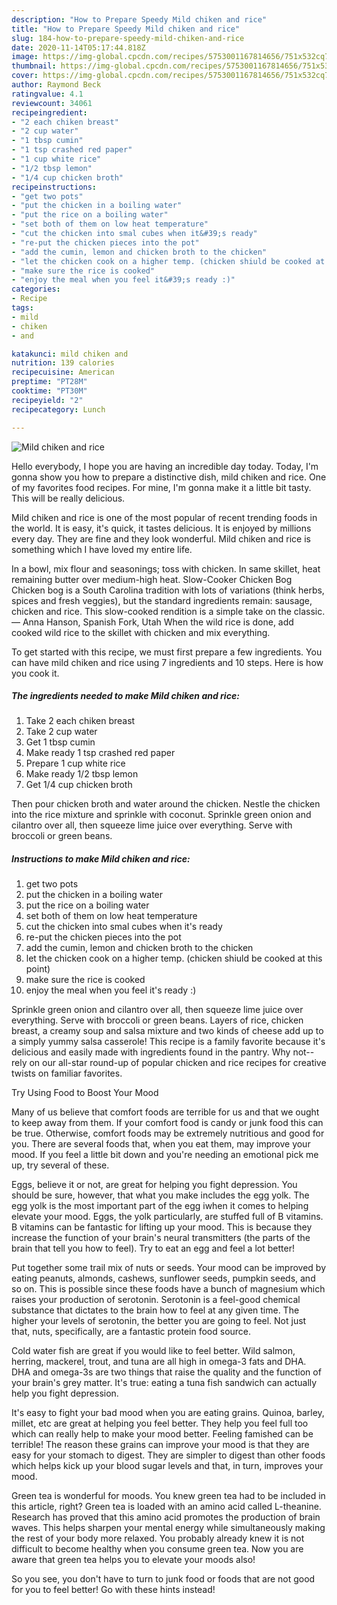 ```yaml
---
description: "How to Prepare Speedy Mild chiken and rice"
title: "How to Prepare Speedy Mild chiken and rice"
slug: 184-how-to-prepare-speedy-mild-chiken-and-rice
date: 2020-11-14T05:17:44.818Z
image: https://img-global.cpcdn.com/recipes/5753001167814656/751x532cq70/mild-chiken-and-rice-recipe-main-photo.jpg
thumbnail: https://img-global.cpcdn.com/recipes/5753001167814656/751x532cq70/mild-chiken-and-rice-recipe-main-photo.jpg
cover: https://img-global.cpcdn.com/recipes/5753001167814656/751x532cq70/mild-chiken-and-rice-recipe-main-photo.jpg
author: Raymond Beck
ratingvalue: 4.1
reviewcount: 34061
recipeingredient:
- "2 each chiken breast"
- "2 cup water"
- "1 tbsp cumin"
- "1 tsp crashed red paper"
- "1 cup white rice"
- "1/2 tbsp lemon"
- "1/4 cup chicken broth"
recipeinstructions:
- "get two pots"
- "put the chicken in a boiling water"
- "put the rice on a boiling water"
- "set both of them on low heat temperature"
- "cut the chicken into smal cubes when it&#39;s ready"
- "re-put the chicken pieces into the pot"
- "add the cumin, lemon and chicken broth to the chicken"
- "let the chicken cook on a higher temp. (chicken shiuld be cooked at this point)"
- "make sure the rice is cooked"
- "enjoy the meal when you feel it&#39;s ready :)"
categories:
- Recipe
tags:
- mild
- chiken
- and

katakunci: mild chiken and 
nutrition: 139 calories
recipecuisine: American
preptime: "PT28M"
cooktime: "PT30M"
recipeyield: "2"
recipecategory: Lunch

---
```



![Mild chiken and rice](https://img-global.cpcdn.com/recipes/5753001167814656/751x532cq70/mild-chiken-and-rice-recipe-main-photo.jpg)

Hello everybody, I hope you are having an incredible day today. Today, I'm gonna show you how to prepare a distinctive dish, mild chiken and rice. One of my favorites food recipes. For mine, I'm gonna make it a little bit tasty. This will be really delicious.

Mild chiken and rice is one of the most popular of recent trending foods in the world. It is easy, it's quick, it tastes delicious. It is enjoyed by millions every day. They are fine and they look wonderful. Mild chiken and rice is something which I have loved my entire life.

In a bowl, mix flour and seasonings; toss with chicken. In same skillet, heat remaining butter over medium-high heat. Slow-Cooker Chicken Bog Chicken bog is a South Carolina tradition with lots of variations (think herbs, spices and fresh veggies), but the standard ingredients remain: sausage, chicken and rice. This slow-cooked rendition is a simple take on the classic. — Anna Hanson, Spanish Fork, Utah When the wild rice is done, add cooked wild rice to the skillet with chicken and mix everything.


To get started with this recipe, we must first prepare a few ingredients. You can have mild chiken and rice using 7 ingredients and 10 steps. Here is how you cook it.

<!--inarticleads1-->

##### The ingredients needed to make Mild chiken and rice:

1. Take 2 each chiken breast
1. Take 2 cup water
1. Get 1 tbsp cumin
1. Make ready 1 tsp crashed red paper
1. Prepare 1 cup white rice
1. Make ready 1/2 tbsp lemon
1. Get 1/4 cup chicken broth


Then pour chicken broth and water around the chicken. Nestle the chicken into the rice mixture and sprinkle with coconut. Sprinkle green onion and cilantro over all, then squeeze lime juice over everything. Serve with broccoli or green beans. 

<!--inarticleads2-->

##### Instructions to make Mild chiken and rice:

1. get two pots
1. put the chicken in a boiling water
1. put the rice on a boiling water
1. set both of them on low heat temperature
1. cut the chicken into smal cubes when it&#39;s ready
1. re-put the chicken pieces into the pot
1. add the cumin, lemon and chicken broth to the chicken
1. let the chicken cook on a higher temp. (chicken shiuld be cooked at this point)
1. make sure the rice is cooked
1. enjoy the meal when you feel it&#39;s ready :)


Sprinkle green onion and cilantro over all, then squeeze lime juice over everything. Serve with broccoli or green beans. Layers of rice, chicken breast, a creamy soup and salsa mixture and two kinds of cheese add up to a simply yummy salsa casserole! This recipe is a family favorite because it&#39;s delicious and easily made with ingredients found in the pantry. Why not--rely on our all-star round-up of popular chicken and rice recipes for creative twists on familiar favorites. 

Try Using Food to Boost Your Mood


Many of us believe that comfort foods are terrible for us and that we ought to keep away from them. If your comfort food is candy or junk food this can be true. Otherwise, comfort foods may be extremely nutritious and good for you. There are several foods that, when you eat them, may improve your mood. If you feel a little bit down and you're needing an emotional pick me up, try several of these.

Eggs, believe it or not, are great for helping you fight depression. You should be sure, however, that what you make includes the egg yolk. The egg yolk is the most important part of the egg iwhen it comes to helping elevate your mood. Eggs, the yolk particularly, are stuffed full of B vitamins. B vitamins can be fantastic for lifting up your mood. This is because they increase the function of your brain's neural transmitters (the parts of the brain that tell you how to feel). Try to eat an egg and feel a lot better!

Put together some trail mix of nuts or seeds. Your mood can be improved by eating peanuts, almonds, cashews, sunflower seeds, pumpkin seeds, and so on. This is possible since these foods have a bunch of magnesium which raises your production of serotonin. Serotonin is a feel-good chemical substance that dictates to the brain how to feel at any given time. The higher your levels of serotonin, the better you are going to feel. Not just that, nuts, specifically, are a fantastic protein food source.

Cold water fish are great if you would like to feel better. Wild salmon, herring, mackerel, trout, and tuna are all high in omega-3 fats and DHA. DHA and omega-3s are two things that raise the quality and the function of your brain's grey matter. It's true: eating a tuna fish sandwich can actually help you fight depression. 

It's easy to fight your bad mood when you are eating grains. Quinoa, barley, millet, etc are great at helping you feel better. They help you feel full too which can really help to make your mood better. Feeling famished can be terrible! The reason these grains can improve your mood is that they are easy for your stomach to digest. They are simpler to digest than other foods which helps kick up your blood sugar levels and that, in turn, improves your mood.

Green tea is wonderful for moods. You knew green tea had to be included in this article, right? Green tea is loaded with an amino acid called L-theanine. Research has proved that this amino acid promotes the production of brain waves. This helps sharpen your mental energy while simultaneously making the rest of your body more relaxed. You probably already knew it is not difficult to become healthy when you consume green tea. Now you are aware that green tea helps you to elevate your moods also!

So you see, you don't have to turn to junk food or foods that are not good for you to feel better! Go  with  these hints  instead!

